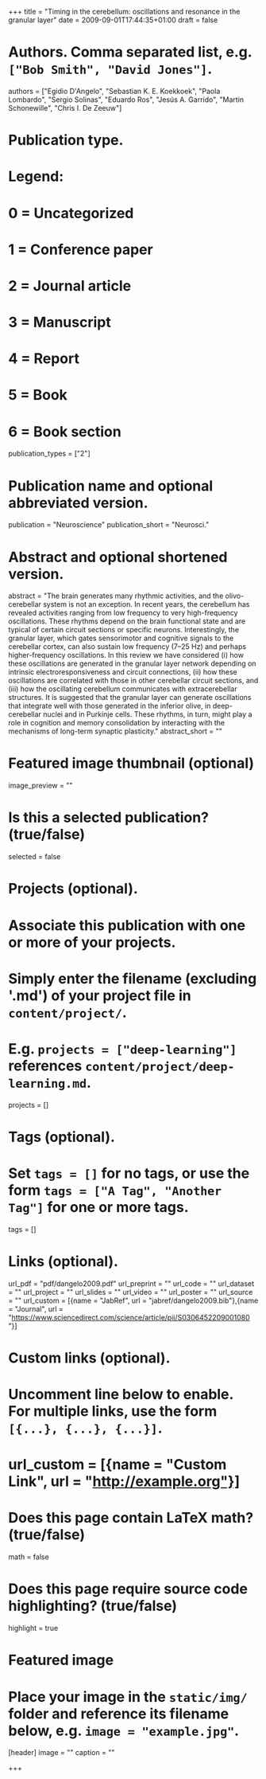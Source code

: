 +++
title = "Timing in the cerebellum: oscillations and resonance in the granular layer"
date = 2009-09-01T17:44:35+01:00
draft = false

# Authors. Comma separated list, e.g. `["Bob Smith", "David Jones"]`.
authors = ["Egidio D'Angelo", "Sebastian K. E. Koekkoek", "Paola Lombardo", "Sergio Solinas", "Eduardo Ros", "Jesús A. Garrido", "Martin Schonewille", "Chris I. De Zeeuw"]

# Publication type.
# Legend:
# 0 = Uncategorized
# 1 = Conference paper
# 2 = Journal article
# 3 = Manuscript
# 4 = Report
# 5 = Book
# 6 = Book section
publication_types = ["2"]

# Publication name and optional abbreviated version.
publication = "Neuroscience"
publication_short = "Neurosci."

# Abstract and optional shortened version.
abstract = "The brain generates many rhythmic activities, and the olivo-cerebellar system is not an exception. In recent years, the cerebellum has revealed activities ranging from low frequency to very high-frequency oscillations. These rhythms depend on the brain functional state and are typical of certain circuit sections or specific neurons. Interestingly, the granular layer, which gates sensorimotor and cognitive signals to the cerebellar cortex, can also sustain low frequency (7–25 Hz) and perhaps higher-frequency oscillations. In this review we have considered (i) how these oscillations are generated in the granular layer network depending on intrinsic electroresponsiveness and circuit connections, (ii) how these oscillations are correlated with those in other cerebellar circuit sections, and (iii) how the oscillating cerebellum communicates with extracerebellar structures. It is suggested that the granular layer can generate oscillations that integrate well with those generated in the inferior olive, in deep-cerebellar nuclei and in Purkinje cells. These rhythms, in turn, might play a role in cognition and memory consolidation by interacting with the mechanisms of long-term synaptic plasticity."
abstract_short = ""

# Featured image thumbnail (optional)
image_preview = ""

# Is this a selected publication? (true/false)
selected = false

# Projects (optional).
#   Associate this publication with one or more of your projects.
#   Simply enter the filename (excluding '.md') of your project file in `content/project/`.
#   E.g. `projects = ["deep-learning"]` references `content/project/deep-learning.md`.
projects = []

# Tags (optional).
#   Set `tags = []` for no tags, or use the form `tags = ["A Tag", "Another Tag"]` for one or more tags.
tags = []

# Links (optional).
url_pdf = "pdf/dangelo2009.pdf"
url_preprint = ""
url_code = ""
url_dataset = ""
url_project = ""
url_slides = ""
url_video = ""
url_poster = ""
url_source = ""
url_custom = [{name = "JabRef", url = "jabref/dangelo2009.bib"},{name = "Journal", url = "https://www.sciencedirect.com/science/article/pii/S0306452209001080 "}]

# Custom links (optional).
#   Uncomment line below to enable. For multiple links, use the form `[{...}, {...}, {...}]`.
# url_custom = [{name = "Custom Link", url = "http://example.org"}]

# Does this page contain LaTeX math? (true/false)
math = false

# Does this page require source code highlighting? (true/false)
highlight = true

# Featured image
# Place your image in the `static/img/` folder and reference its filename below, e.g. `image = "example.jpg"`.
[header]
image = ""
caption = ""

+++

